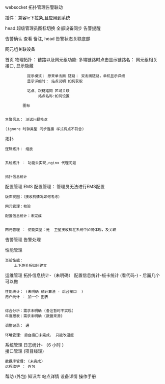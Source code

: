 
websocket 拓扑管理告警联动

插件：兼容ie下拉条,且应用到系统



head:超级管理员图标切换
    全部设备同步
    告警提醒



告警确认 查看 备注, head 告警状态关联底部


网元组关联设备





首页
    物理拓扑： 链路以及网元组功能: 多端链路时点击显示链路名：
              网元组相关接口, 显示隐藏

              提示模式： 原来单击画 链路： 双击画链路，单机显示详细
              显示详细时： 站点说明 如何获取

              站点、跟链路同 区域关联
                   站点名称:如何设置

            图标


    告警信息： 测试问题修改

    (ignore 时钟类型 同步连接 样式有点不符合)


拓扑

    逻辑拓扑： 缩放


    系统拓扑 ： 功能未实现,nginx 代理问题


    拓扑信息统计



配置管理
    EMS 配置管理： 管理员无法进行EMS配置

    版面视图：（接收机情况如何考虑）

    网元管理：校验

    配置信息统计：未完成


    网元管理 ： 使能类型：是  卫星接收机在系统中如何体现，及关联


告警管理
    告警处理


性能管理

    当前性能：
        上下游关系如何建立 


运维管理 
    拓扑信息统计-（未明确）
    配置信息统计-板卡统计 (看代码-) - 后面几个可以做

    性能统计： (未明确 统计算法 - 后台接口  )
    用户统计 ： 加一个 图表


    综合分析：需求未明确 (备注暂时不实现)
    年度报表：需求未明确 (数据来源)
    
    调整记录： 通

    环境管理: 后台接口未完成， 只能改温度



系统管理 
    日志统计- （6 小时 ）  
    接口管理 (项目经理)

    数据库管理: (未完成)
    远程维护 ： 外包





帮助 (外包)
 知识库
 站点详情
 设备详情
 操作手册